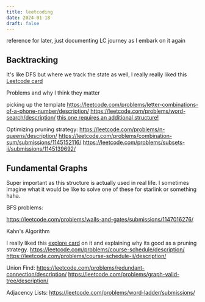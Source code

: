```yaml
---
title: leetcoding
date: 2024-01-18
draft: false
---
```



reference for later, just documenting LC journey as I embark on it again



## Backtracking

It's like DFS but where we track the state as well, I really really liked this
[Leetcode card](https://leetcode.com/explore/learn/card/recursion-ii/472/backtracking/2793/)

Problems and why I think they matter

picking up the template
https://leetcode.com/problems/letter-combinations-of-a-phone-number/description/
https://leetcode.com/problems/word-search/description/
[this one requires an additional structure!](https://leetcode.com/problems/word-search-ii/)

Optimizing pruning strategy:
https://leetcode.com/problems/n-queens/description/
https://leetcode.com/problems/combination-sum/submissions/1145152116/
https://leetcode.com/problems/subsets-ii/submissions/1145139692/


## Fundamental Graphs
Super important as this structure is actually used in real life. I sometimes
imagine what it would be like to solve one of these for starlink or something
haha.

BFS problems:

https://leetcode.com/problems/walls-and-gates/submissions/1147016276/


Kahn's Algorithm

I really liked this [explore card](https://leetcode.com/explore/learn/card/graph/623/kahns-algorithm-for-topological-sorting/3886/) on it and explaining why its good as
a pruning strategy.
https://leetcode.com/problems/course-schedule/description/
https://leetcode.com/problems/course-schedule-ii/description/

Union Find:
https://leetcode.com/problems/redundant-connection/description/
https://leetcode.com/problems/graph-valid-tree/description/


Adjacency Lists:
https://leetcode.com/problems/word-ladder/submissions/




